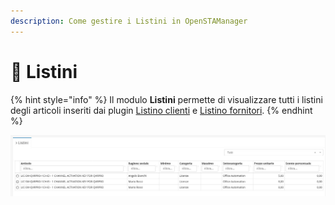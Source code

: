```yaml
---
description: Come gestire i Listini in OpenSTAManager
---
```


# 🧾 Listini

{% hint style="info" %}
Il modulo **Listini** permette di visualizzare tutti i listini degli articoli inseriti dai plugin [Listino clienti](articoli-1/plugin/listino-clienti.md) e [Listino fornitori](articoli-1/plugin/listino-fornitori.md).
{% endhint %}

![](<../../../.gitbook/assets/image (536).png>)

##
